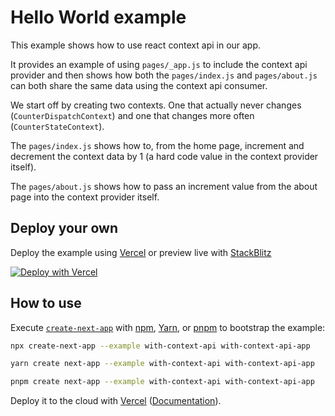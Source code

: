 # Hello World example

This example shows how to use react context api in our app.

It provides an example of using `pages/_app.js` to include the context api provider and then shows how both the `pages/index.js` and `pages/about.js` can both share the same data using the context api consumer.

We start off by creating two contexts. One that actually never changes (`CounterDispatchContext`) and one that changes more often (`CounterStateContext`).

The `pages/index.js` shows how to, from the home page, increment and decrement the context data by 1 (a hard code value in the context provider itself).

The `pages/about.js` shows how to pass an increment value from the about page into the context provider itself.

## Deploy your own

Deploy the example using [Vercel](https://vercel.com?utm_source=github&utm_medium=readme&utm_campaign=next-example) or preview live with [StackBlitz](https://stackblitz.com/github/vercel/next.js/tree/canary/examples/with-context-api)

[![Deploy with Vercel](https://vercel.com/button)](https://vercel.com/new/clone?repository-url=https://github.com/vercel/next.js/tree/canary/examples/with-context-api&project-name=with-context-api&repository-name=with-context-api)

## How to use

Execute [`create-next-app`](https://github.com/vercel/next.js/tree/canary/packages/create-next-app) with [npm](https://docs.npmjs.com/cli/init), [Yarn](https://yarnpkg.com/lang/en/docs/cli/create/), or [pnpm](https://pnpm.io) to bootstrap the example:

```bash
npx create-next-app --example with-context-api with-context-api-app
```

```bash
yarn create next-app --example with-context-api with-context-api-app
```

```bash
pnpm create next-app --example with-context-api with-context-api-app
```

Deploy it to the cloud with [Vercel](https://vercel.com/new?utm_source=github&utm_medium=readme&utm_campaign=next-example) ([Documentation](https://nextjs.org/docs/deployment)).
